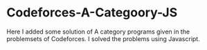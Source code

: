 # Codeforces-A-Categoory-JS
Here I added some solution of A category programs given in the problemsets of Codeforces. I solved the problems using Javascript.
